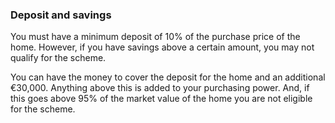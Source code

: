 ###  Deposit and savings

You must have a minimum deposit of 10% of the purchase price of the home.
However, if you have savings above a certain amount, you may not qualify for
the scheme.

You can have the money to cover the deposit for the home and an additional
€30,000. Anything above this is added to your purchasing power. And, if this
goes above 95% of the market value of the home you are not eligible for the
scheme.
